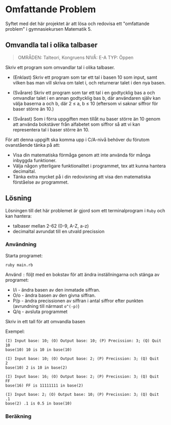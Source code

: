 # Omfattande Problem

Syftet med det här projektet är att lösa och redovisa ett "omfattande problem" i gymnasiekursen Matematik 5.

## Omvandla tal i olika talbaser
> OMRÅDEN: Talteori, Kongruens NIVÅ: E-A TYP: Öppen

Skriv ett program som omvandlar tal i olika talbaser.
- (Enklast) Skriv ett program som tar ett tal i basen 10 som input, samt vilken bas man vill skriva om talet i, och returnerar talet i den nya basen.

- (Svårare) Skriv ett program som tar ett tal i en godtycklig bas a och omvandlar talet i en annan godtycklig bas b, där användaren själv kan välja baserna a och b, där 2 ≤ a, b ≤ 10 (eftersom vi saknar siffror för baser större än 10.)
- (Svårast) Som i förra uppgiften men tillåt nu baser större än 10 genom att använda bokstäver från alfabetet som siffror så att vi kan representera tal i baser större än 10.

För att denna uppgift ska komma upp i C/A-nivå behöver du förutom ovanstående tänka på att:
- Visa din matematiska förmåga genom att inte använda för många inbyggda funktioner.
- Välja någon ytterligare funktionalitet i programmet, tex att kunna hantera decimaltal.
- Tänka extra mycket på i din redovisning att visa den matematiska förståelse av programmet.

## Lösning

Lösningen till det här problemet är gjord som ett terminalprogram i `Ruby` och kan hantera:
- talbaser mellan 2-62 (0-9, A-Z, a-z)
- decimaltal avrundat till en utvald precission

### Användning

Starta programet:
```console
ruby main.rb
```

Använd `:` följt med en bokstav för att ändra inställningarna och stänga av programet:
- I/i - ändra basen av den inmatade siffran.
- O/o - ändra basen av den givna siffran.
- P/p - ändra precissionen av siffran i antal siffror efter punkten (avrundning till närmast `o^(-p)`)
- Q/q - avsluta programmet

Skriv in ett tall för att omvandla basen

Exempel:

```console
(I) Input base: 10; (O) Output base: 10; (P) Precission: 3; (Q) Quit
10
base(10) 10 is 10 in base(10)

(I) Input base: 10; (O) Output base: 2; (P) Precission: 3; (Q) Quit
2
base(10) 2 is 10 in base(2)

(I) Input base: 16; (O) Output base: 2; (P) Precission: 3; (Q) Quit
FF
base(16) FF is 11111111 in base(2)

(I) Input base: 2; (O) Output base: 10; (P) Precission: 3; (Q) Quit
.1
base(2) .1 is 0.5 in base(10)
```

### Beräkning

